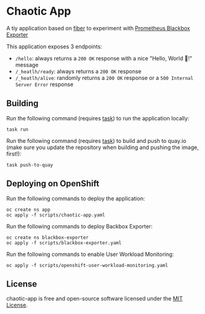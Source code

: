 # Chaotic App

A tiy application based on [fiber](https://github.com/gofiber/fiber) to experiment with [Prometheus Blackbox Exporter]()

This application exposes 3 endpoints:

- `/hello`: always returns a `200 OK` response with a nice "Hello, World 👋!" message
- `/_heatlh/ready`: always returns a `200 OK` response
- `/_heatlh/alive`: randomly returns a `200 OK` response or a `500 Internal Server Error` response

## Building 

Run the following command (requires [task](https://taskfile.dev/)) to run the application locally:

```
task run
```

Run the following command (requires [task](https://taskfile.dev/)) to build and push to quay.io (make sure you update the repository when building and pushing the image, first!):

```
task push-to-quay
```

## Deploying on OpenShift

Run the following commands to deploy the application:
```
oc create ns app
oc apply -f scripts/chaotic-app.yaml
```

Run the following commands to deploy Backbox Exporter:
```
oc create ns blackbox-exporter
oc apply -f scripts/blackbox-exporter.yaml
```

Run the following commands to enable User Workload Monitoring:
```
oc apply -f scripts/openshift-user-workload-monitoring.yaml
```

## License

chaotic-app is free and open-source software licensed under the [MIT License](LICENSE).
